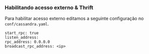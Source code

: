 ### Habilitando acesso externo & Thrift

Para habilitar acesso externo editamos a seguinte configuração no `conf/cassandra.yaml`.

```
start_rpc: true
listen_address:
rpc_address: 0.0.0.0
broadcast_rpc_address: <ip>
```
